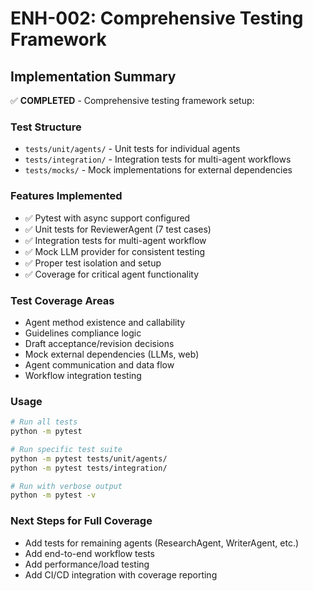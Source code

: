 # ENH-002: Comprehensive Testing Framework

## Implementation Summary

✅ **COMPLETED** - Comprehensive testing framework setup:

### Test Structure
- `tests/unit/agents/` - Unit tests for individual agents
- `tests/integration/` - Integration tests for multi-agent workflows  
- `tests/mocks/` - Mock implementations for external dependencies

### Features Implemented
- ✅ Pytest with async support configured
- ✅ Unit tests for ReviewerAgent (7 test cases)
- ✅ Integration tests for multi-agent workflow
- ✅ Mock LLM provider for consistent testing
- ✅ Proper test isolation and setup
- ✅ Coverage for critical agent functionality

### Test Coverage Areas
- Agent method existence and callability
- Guidelines compliance logic
- Draft acceptance/revision decisions  
- Mock external dependencies (LLMs, web)
- Agent communication and data flow
- Workflow integration testing

### Usage
```bash
# Run all tests
python -m pytest

# Run specific test suite
python -m pytest tests/unit/agents/
python -m pytest tests/integration/

# Run with verbose output
python -m pytest -v
```

### Next Steps for Full Coverage
- Add tests for remaining agents (ResearchAgent, WriterAgent, etc.)
- Add end-to-end workflow tests
- Add performance/load testing
- Add CI/CD integration with coverage reporting